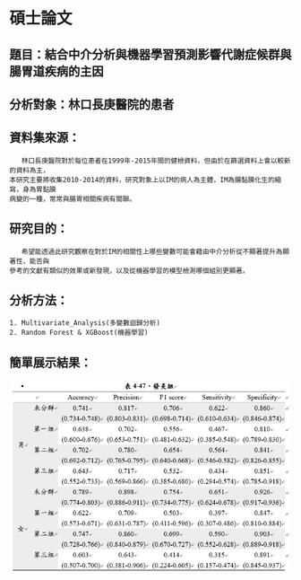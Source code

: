 # 碩士論文
## 題目：結合中介分析與機器學習預測影響代謝症候群與腸胃道疾病的主因

## 分析對象：林口長庚醫院的患者
## 資料集來源：
       林口長庚醫院對於每位患者在1999年-2015年間的健檢資料，但由於在篩選資料上會以較新的資料為主，
    本研究主要將收集2010-2014的資料，研究對象上以IM的病人為主體，IM為腸黏膜化生的縮寫，身為胃黏膜
    病變的一種，常常與腸胃相關疾病有關聯。
## 研究目的：
       希望能透過此研究觀察在對於IM的相關性上哪些變數可能會藉由中介分析從不顯著提升為顯著性，能否與
    參考的文獻有類似的效果或新發現，以及從機器學習的模型檢測哪個組別更顯著。
## 分析方法：
    1. Multivariate_Analysis(多變數迴歸分析)
    2. Random Forest & XGBoost(機器學習)
## 簡單展示結果： 
![github示意圖一](github示意圖一.png)